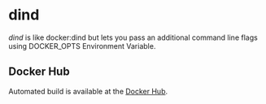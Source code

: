 # dind
_dind_ is like docker:dind but lets you pass an additional command line flags using DOCKER_OPTS Environment Variable.

## Docker Hub
Automated build is available at the [Docker Hub](https://hub.docker.com/r/wikiwi/dind).

